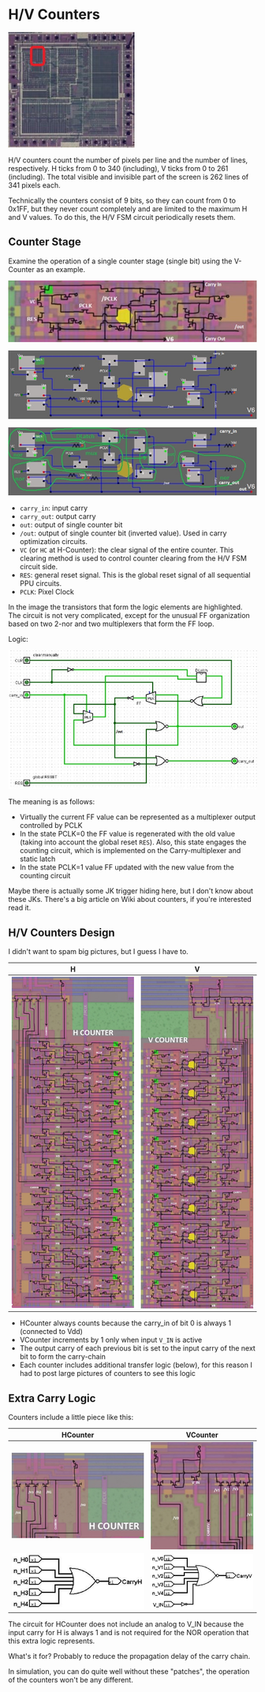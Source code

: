 # H/V Counters

![ppu_locator_hv](/BreakingNESWiki/imgstore/ppu/ppu_locator_hv.jpg)

H/V counters count the number of pixels per line and the number of lines, respectively. H ticks from 0 to 340 (including), V ticks from 0 to 261 (including). The total visible and invisible part of the screen is 262 lines of 341 pixels each.

Technically the counters consist of 9 bits, so they can count from 0 to 0x1FF, but they never count completely and are limited to the maximum H and V values. To do this, the H/V FSM circuit periodically resets them.

## Counter Stage

Examine the operation of a single counter stage (single bit) using the V-Counter as an example.

![HV_stage](/BreakingNESWiki/imgstore/ppu/HV_stage.jpg)

![hv_stage2](/BreakingNESWiki/imgstore/ppu/hv_stage2.jpg)

![hv_stage2_annotated](/BreakingNESWiki/imgstore/ppu/hv_stage2_annotated.jpg)

- `carry_in`: input carry
- `carry_out`: output carry
- `out`: output of single counter bit
- `/out`: output of single counter bit (inverted value). Used in carry optimization circuits.
- `VC` (or `HC` at H-Counter): the clear signal of the entire counter. This clearing method is used to control counter clearing from the H/V FSM circuit side.
- `RES`: general reset signal. This is the global reset signal of all sequential PPU circuits.
- `PCLK`: Pixel Clock

In the image the transistors that form the logic elements are highlighted.
The circuit is not very complicated, except for the unusual FF organization based on two 2-nor and two multiplexers that form the FF loop.

Logic:

![hv_stage_logisim](/BreakingNESWiki/imgstore/ppu/hv_stage_logisim.jpg)

The meaning is as follows:
- Virtually the current FF value can be represented as a multiplexer output controlled by PCLK
- In the state PCLK=0 the FF value is regenerated with the old value (taking into account the global reset `RES`). Also, this state engages the counting circuit, which is implemented on the Carry-multiplexer and static latch
- In the state PCLK=1 value FF updated with the new value from the counting circuit

Maybe there is actually some JK trigger hiding here, but I don't know about these JKs. There's a big article on Wiki about counters, if you're interested read it.

## H/V Counters Design

I didn't want to spam big pictures, but I guess I have to.

|H|V|
|---|---|
|![H_trans](/BreakingNESWiki/imgstore/ppu/H_trans.jpg)|![V_trans](/BreakingNESWiki/imgstore/ppu/V_trans.jpg)|

- HCounter always counts because the carry_in of bit 0 is always 1 (connected to Vdd)
- VCounter increments by 1 only when input `V_IN` is active
- The output carry of each previous bit is set to the input carry of the next bit to form the carry-chain
- Each counter includes additional transfer logic (below), for this reason I had to post large pictures of counters to see this logic

## Extra Carry Logic

Counters include a little piece like this:

|HCounter|VCounter|
|---|---|
|![CARRYH](/BreakingNESWiki/imgstore/ppu/CARRYH.jpg)|![CARRYV](/BreakingNESWiki/imgstore/ppu/CARRYV.jpg)|
|![CarryH_Logic](/BreakingNESWiki/imgstore/ppu/CarryH_Logic.jpg)|![CarryV_Logic](/BreakingNESWiki/imgstore/ppu/CarryV_Logic.jpg)|

The circuit for HCounter does not include an analog to V_IN because the input carry for H is always 1 and is not required for the NOR operation that this extra logic represents.

What's it for? Probably to reduce the propagation delay of the carry chain.

In simulation, you can do quite well without these "patches", the operation of the counters won't be any different.
